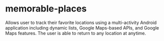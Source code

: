 # memorable-places

Allows user to track their favorite locations using a multi-activity Android application including dynamic lists, Google Maps-based APIs, and Google Maps features. The user is able to return to any location at anytime. 
